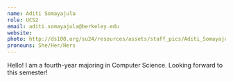 ```yaml
---
name: Aditi Somayajula
role: UCS2
email: aditi.somayajula@berkeley.edu
website: 
photo: http://ds100.org/su24/resources/assets/staff_pics/Aditi_Somayajula.jpg
pronouns: She/Her/Hers
---
```

Hello! I am a fourth-year majoring in Computer Science. Looking forward to this semester!
